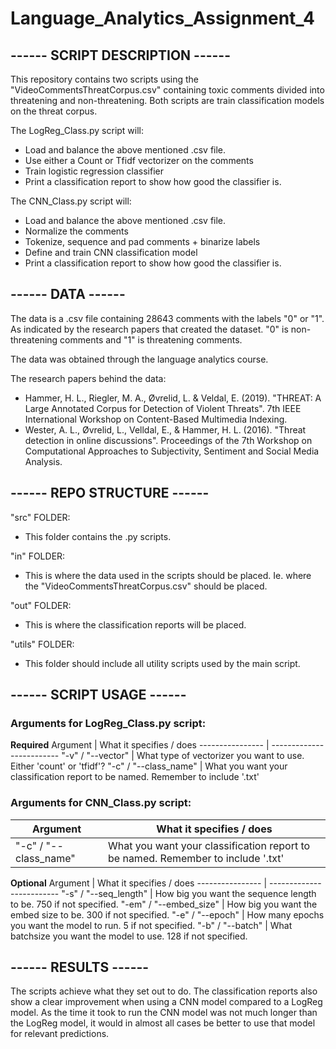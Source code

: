 # Language_Analytics_Assignment_4
## ------ SCRIPT DESCRIPTION ------
This repository contains two scripts using the "VideoCommentsThreatCorpus.csv" containing toxic comments divided into threatening and non-threatening. Both scripts are train classification models on the threat corpus.

The LogReg_Class.py script will:
- Load and balance the above mentioned .csv file.
- Use either a Count or Tfidf vectorizer on the comments
- Train logistic regression classifier
- Print a classification report to show how good the classifier is.

The CNN_Class.py script will:
- Load and balance the above mentioned .csv file.
- Normalize the comments
- Tokenize, sequence and pad comments + binarize labels
- Define and train CNN classification model
- Print a classification report to show how good the classifier is.

## ------ DATA ------
The data is a .csv file containing 28643 comments with the labels "0" or "1". As indicated by the research papers that created the dataset. "0" is non-threatening comments and "1" is threatening comments.

The data was obtained through the language analytics course.

The research papers behind the data:
- Hammer, H. L., Riegler, M. A., Øvrelid, L. & Veldal, E. (2019). "THREAT: A Large Annotated Corpus for Detection of Violent Threats". 7th IEEE International Workshop on Content-Based Multimedia Indexing.
- Wester, A. L., Øvrelid, L., Velldal, E., & Hammer, H. L. (2016). "Threat detection in online discussions". Proceedings of the 7th Workshop on Computational Approaches to Subjectivity, Sentiment and Social Media Analysis.

## ------ REPO STRUCTURE ------
"src" FOLDER:
- This folder contains the .py scripts.

"in" FOLDER:
- This is where the data used in the scripts should be placed. Ie. where the "VideoCommentsThreatCorpus.csv" should be placed.

"out" FOLDER:
- This is where the classification reports will be placed.

"utils" FOLDER:
- This folder should include all utility scripts used by the main script.

## ------ SCRIPT USAGE ------
### Arguments for LogReg_Class.py script:
**Required**
Argument         | What it specifies / does
---------------- | -------------------------
"-v" / "--vector" | What type of vectorizer you want to use. Either 'count' or 'tfidf'?
"-c" / "--class_name" | What you want your classification report to be named. Remember to include '.txt'


### Arguments for CNN_Class.py script:
Argument         | What it specifies / does
---------------- | -------------------------
"-c" / "--class_name" | What you want your classification report to be named. Remember to include '.txt'

**Optional**
Argument         | What it specifies / does
---------------- | -------------------------
"-s" / "--seq_length" | How big you want the sequence length to be. 750 if not specified.
"-em" / "--embed_size" | How big you want the embed size to be. 300 if not specified. 
"-e" / "--epoch" | How many epochs you want the model to run. 5 if not specified.
"-b" / "--batch" | What batchsize you want the model to use. 128 if not specified. 

## ------ RESULTS ------
The scripts achieve what they set out to do. The classification reports also show a clear improvement when using a CNN model compared to a LogReg model. As the time it took to run the CNN model was not much longer than the LogReg model, it would in almost all cases be better to use that model for relevant predictions. 
